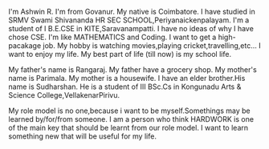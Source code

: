 I'm Ashwin R.
I'm from Govanur.
My native is Coimbatore.
I have studied in SRMV Swami Shivananda HR SEC SCHOOL,Periyanaickenpalayam.
I'm a student of I B.E.CSE in KITE,Saravanampatti.
I have no ideas of why I have chose CSE.
I'm like MATHEMATICS and Coding.
I want to get a high-pacakage job.
My hobby is watching movies,playing cricket,travelling,etc...
I want to enjoy my life.
My best part of life (till now) is my school life.

My father's name is Rangaraj.
My father have a grocery shop.
My mother's name is Parimala.
My mother is a housewife.
I have an elder brother.His name is Sudharshan.
He is a student of III BSc.Cs in Kongunadu Arts & Science College,VellakenarPirivu.

My role model is no one,because i want to be myself.Somethings may be learned by/for/from someone.
I am a person who think HARDWORK is one of the main key that should be learnt from our role model.
I want to learn something new that will be useful for my life.
